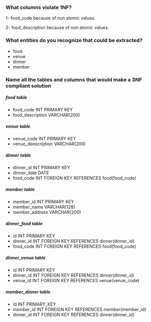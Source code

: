 ### What columns violate 1NF?
1- food_code  because of  non atomic values.

2- food_description  because of  non atomic values.



### What entities do you recognize that could be extracted?
- food 
- venue 
- dinner 
- member 


### Name all the tables and columns that would make a 3NF compliant solution

##### food  table
- food_code  INT PRIMARY KEY
- food_description  VARCHAR(200)

##### venue  table
- venue_code  INT PRIMARY KEY
- venue_deescription  VARCHAR(200)

##### dinner  table
- dinner_id  INT PRIMARY KEY
- dinner_date DATE
- food_code  INT FOREIGN KEY REFERENCES food(food_code) 

##### member  table
- member_id  INT PRIMARY KEY 
- member_name  VARCHAR(128)
- member_address  VARCHAR(200)

##### dinner_food  table
- id  INT PRIMARY KEY
- dinner_id  INT FOREIGN KEY REFERENCES dinner(dinner_id)
- food_code  INT FOREIGN KEY REFERENCES food(food_code)

##### dinner_venue  table
- id  INT PRIMARY KEY
- dinner_id  INT FOREIGN KEY REFERENCES dinner(dinner_id)
- venue_id  INT FOREIGN KEY REFERENCES venue(venue_code)

##### member_dinner  table
- id  INT PRIMARY_KEY
- member_id  INT FOREIGN KEY REFERENCES member(member_id)
- dinner_id  INT FOREIGN KEY REFERENCES dinner(dinner_id)
